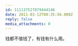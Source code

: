 ```yaml
---
id: 111137527879444146
date: 2011-03-12T00:35:56.000Z
reply: false
media_attachments: 0
---
```


钱都不值钱了，有钱有什么用。

